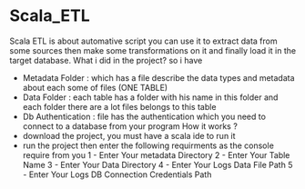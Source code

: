 # Scala_ETL
Scala ETL is about automative script you can use it to extract data from some sources then make some transformations 
on it and finally load it in the target database.
What i did in the project? 
so i have 
- Metadata Folder : which has a file describe the data types and metadata about each some of files (ONE TABLE)
- Data Folder : each table has a folder with his name in this folder and each folder there are a lot files belongs to this table 
- Db Authentication : file has the authentication which you need to connect to a database from your program 
How it works ? 
- download the project, you must have a scala ide to run it 
- run the project then enter the following requirments as the console require from you 
  1 - Enter Your metadata Directory
  2 - Enter Your Table Name
  3 - Enter Your Data Directory
  4 - Enter Your Logs Data File Path
  5 - Enter Your Logs DB Connection Credentials Path
  
